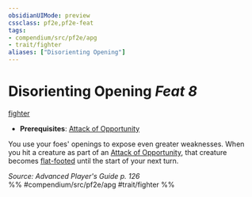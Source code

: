 ```yaml
---
obsidianUIMode: preview
cssclass: pf2e,pf2e-feat
tags:
- compendium/src/pf2e/apg
- trait/fighter
aliases: ["Disorienting Opening"]
---
```

# Disorienting Opening  *Feat 8*  
[fighter](../../Rules/traits/fighter.md)  

- **Prerequisites**: [Attack of Opportunity](../../Rules/actions/attack-of-opportunity.md)

You use your foes' openings to expose even greater weaknesses. When you hit a creature as part of an [Attack of Opportunity](../../Rules/actions/attack-of-opportunity.md), that creature becomes [flat-footed](../../Rules/conditions.md#Flat-footed) until the start of your next turn.

*Source: Advanced Player's Guide p. 126*  
%% #compendium/src/pf2e/apg #trait/fighter %%